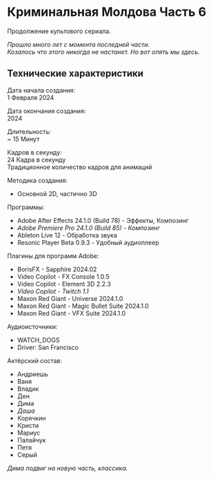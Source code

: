 # Криминальная Молдова Часть 6

Продолжение культового сериала.

_Прошло много лет с момента последней части._  
_Козалось что этого никогда не настанет. Но вот опять мы здесь._

## Технические характеристики

Дата начала создания:  
1 Февраля 2024

Дата окончания создания:  
2024

Длительность:  
~ 15 Минут

Кадров в секунду:  
24 Кадра в секунду  
Традиционное количество кадров для анимаций

Методика создания:  
- Основной 2D, частично 3D

Программы:  
- Adobe After Effects 24.1.0 (Build 78) - Эффекты, Композинг  
- _Adobe Premiere Pro 24.1.0 (Build 85) - Композинг_  
- Ableton Live 12 - Обработка звука  
- Resonic Player Beta 0.9.3 - Удобный аудиоплеер

Плагины для программ Adobe:  
- BorisFX - Sapphire 2024.02  
- Video Copilot - FX Console 1.0.5  
- Video Copilot - Element 3D 2.2.3  
- _Video Copilot - Twitch 1.1_  
- Maxon Red Giant - Universe 2024.1.0  
- Maxon Red Giant - Magic Bullet Suite 2024.1.0  
- Maxon Red Giant - VFX Suite 2024.1.0

Аудиоисточники:  
- WATCH_DOGS  
- Driver: San Francisco

Актёрский состав:  
- Андриешь  
- Ваня  
- Владик  
- Ден  
- Дима  
- _Даша_  
- Корячкин  
- Кристи  
- Мариус  
- Палайчук  
- Петя  
- Серый


_Дима подвиг на новую часть, классика._
